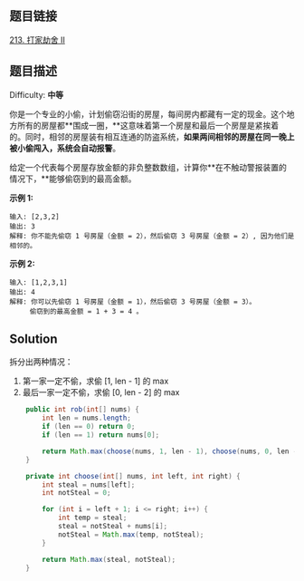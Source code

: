 ## 题目链接

[213\. 打家劫舍 II](https://leetcode-cn.com/problems/house-robber-ii/)

## 题目描述

Difficulty: **中等**


你是一个专业的小偷，计划偷窃沿街的房屋，每间房内都藏有一定的现金。这个地方所有的房屋都**围成一圈，**这意味着第一个房屋和最后一个房屋是紧挨着的。同时，相邻的房屋装有相互连通的防盗系统，**如果两间相邻的房屋在同一晚上被小偷闯入，系统会自动报警**。

给定一个代表每个房屋存放金额的非负整数数组，计算你**在不触动警报装置的情况下，**能够偷窃到的最高金额。

**示例 1:**

```
输入: [2,3,2]
输出: 3
解释: 你不能先偷窃 1 号房屋（金额 = 2），然后偷窃 3 号房屋（金额 = 2）, 因为他们是相邻的。
```

**示例 2:**

```
输入: [1,2,3,1]
输出: 4
解释: 你可以先偷窃 1 号房屋（金额 = 1），然后偷窃 3 号房屋（金额 = 3）。
     偷窃到的最高金额 = 1 + 3 = 4 。
```


## Solution

拆分出两种情况：

1. 第一家一定不偷，求偷 [1, len - 1] 的 max
2. 最后一家一定不偷，求偷 [0, len - 2] 的 max

```java
    public int rob(int[] nums) {
        int len = nums.length;
        if (len == 0) return 0;
        if (len == 1) return nums[0];

        return Math.max(choose(nums, 1, len - 1), choose(nums, 0, len - 2));
    }

    private int choose(int[] nums, int left, int right) {
        int steal = nums[left];
        int notSteal = 0;

        for (int i = left + 1; i <= right; i++) {
            int temp = steal;
            steal = notSteal + nums[i];
            notSteal = Math.max(temp, notSteal);
        }

        return Math.max(steal, notSteal);
    }
```